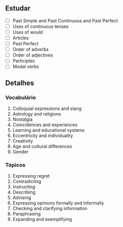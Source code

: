 ---
---

## Estudar
- [ ] Past Simple and Past Continuous and Past Perfect 
- [ ] Uses of continuous tenses 
- [ ] Uses of would 
- [ ] Articles 
- [ ] Past Perfect 
- [ ] Order of adverbs 
- [ ] Order of adjectives 
- [ ] Participles 
- [ ] Modal verbs 

## Detalhes
### Vocabulário
1. Colloquial expressions and slang
2. Astrology and religions
3. Nostalgia
4. Coincidences and experiences
5. Learning and educational systems
6. Eccentricity and individuality
7. Creativity
8. Age and cultural differences
9. Gender

### Tópicos
1. Expressing regret
2. Contradicting
3. Instructing
4. Describing
5. Advising
6. Expressing opinions formally and informally
7. Checking and clarifying information
8. Paraphrasing
9. Expanding and exemplifying
